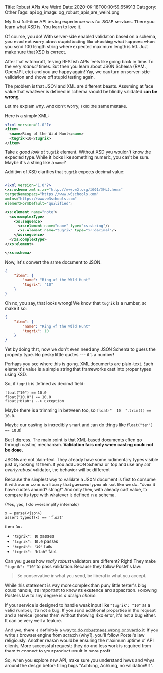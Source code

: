 Title: Robust APIs Are Weird
Date: 2020-06-18T00:30:59.650913
Category: Other
Tags: api
og_image: og_robust_apis_are_weird.png


My first full-time API testing experience was for SOAP services. There you learn what XSD is. You learn to love it.

Of course, you do! With server-side enabled validation based on a schema, you need not worry about stupid testing like checking what happens when you send 100 length string where expected maximum length is 50. Just make sure that XSD is correct.

After that witchcraft, testing RESTish APIs feels like going back in time. To the very _manual_ times. But then you learn about JSON Schema (RAML, OpenAPI, etc) and you are happy again! Yay, we can turn on server-side validation and shove off stupid testing again.

The problem is that JSON and XML are different beasts. Assuming at face value that whatever is defined in schema should be blindly validated **can be wrong.**

Let me explain why. And don't worry, I did the same mistake.

Here is a simple XML:

```xml
<?xml version="1.0"?>
<item>
  <name>Ring of the Wild Hunt</name>
  <tugrik>10</tugrik>
</item> 
```


Take _a good look at_ `tugrik` element. Without XSD you wouldn't know the expected type. While it looks like something numeric, you can't be sure. Maybe it's a string like a `name`? 

Addition of XSD clarifies that `tugrik` expects decimal value:

```xml

<?xml version="1.0"?>
<xs:schema xmlns:xs="http://www.w3.org/2001/XMLSchema"
targetNamespace="https://www.w3schools.com"
xmlns="https://www.w3schools.com"
elementFormDefault="qualified">

<xs:element name="note">
  <xs:complexType>
    <xs:sequence>
      <xs:element name="name" type="xs:string"/>
      <xs:element name="tugrik" type="xs:decimal"/>
    </xs:sequence>
  </xs:complexType>
</xs:element>

</xs:schema> 
```

Now, let's convert the same document to JSON.

```json
{
	"item": {
		"name": "Ring of the Wild Hunt",
		"tugrik": "10"
	}
}
```

Oh no, you say, that looks wrong! We know that `tugrik` is a number, so make it so:

```json
{
	"item": {
		"name": "Ring of the Wild Hunt",
		"tugrik": 10
	}
}
```

Yet by doing that, now we don't even need any JSON Schema to guess the property type. No pesky little quotes --- it's a number!


Perhaps you see where this is going. XML documents are plain-text. Each element's value is a simple string that frameworks cast into proper types using XSD. 

So, if `tugrik` is defined as decimal field:

```
float("10") == 10.0
float("10.0") == 10.0
float("blah") --> Exception
```

Maybe there is a trimming in between too, so `float("  10  ".trim()) == 10.0`.

Maybe our casting is incredibly smart and can do things like `float("ten") == 10.0`!

But I digress. The main point is that XML-based documents often go through casting mechanism. **Validation fails only when casting could not be done.**

JSONs are not plain-text. They already have some rudimentary types visible just by looking at them. If you add JSON Schema on top and use any _not overly robust_ validator, the behavior will be different.

Because the simplest way to validate a JSON document is first to consume it with some common library that guesses types almost like we do: "does it have quotes around? string!" And only then, with already cast value, to compare its type with whatever is defined in a schema.

(Yes, yes, I do oversimplify internals)

```
x = parse(<json>) 
assert typeof(x) == 'float'
```

then for:
- `"tugrik": 10` passes 
- `"tugrik": 10.0` passes 
- `"tugrik": "10"` fails 
- `"tugrik": "blah"` fails 


Can you guess how _really robust_ validators are different? Right! They make `"tugrik": "10"` to pass validation. Because they follow Postel's law:

> Be conservative in what you send, be liberal in what you accept.

While this statement is way more complex than puny little tester's blog could handle, it's important to know its existence and application.  Following Postel's law to any degree is _a design choice._ 

If your service is designed to handle weak input like `"tugrik": "10"` as a valid number, it's not a bug. If you send additional properties in the request and a service ignores them without throwing 4xx error, it's not a bug either. It can be very well a feature. 

And yes, there is definitely a way [to do robustness wrong or overdo it](https://techblog.workiva.com/tech-blog/wrestling-postel%E2%80%99s-law). If you write a browser engine from scratch (why?), you'll follow Postel's law religiously. Another reason would be ensuring the maximum uptime of API clients. More successful requests they do and less work is required from them to connect to your product result in more profit. 

So, when you explore new API, make sure you understand hows and whys around the design before filing bugs "Achtung, Achtung, no validation!!!1". 
